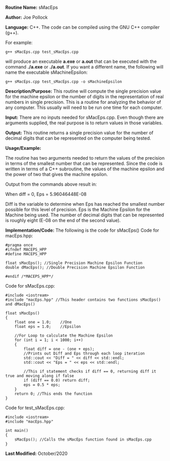 **Routine Name:** sMacEps

**Author:** Joe Pollock

**Language:** C++. The code can be compiled using the GNU C++ compiler (g++).

For example:
```
g++ sMacEps.cpp test_sMacEps.cpp
```

will produce an executable **a.exe** or **a.out** that can be executed with the command **./a.exe** or **./a.out**. If you want a different name, the following
will name the executable sMachineEpsilon:
```
g++ sMacEps.cpp test_sMacEps.cpp -o sMachineEpsilon
```

**Description/Purpose:** This routine will compute the single precision value for the machine epsilon or the number of digits
in the representation of real numbers in single precision. This is a routine for analyzing the behavior of any computer. This
usually will need to be run one time for each computer.

**Input:** There are no inputs needed for sMacEps.cpp. Even though there are arguments supplied, the real purpose is to
return values in those variables.

**Output:** This routine returns a single precision value for the number of decimal digits that can be represented on the
computer being tested.

**Usage/Example:**

The routine has two arguments needed to return the values of the precision in terms of the smallest number that can be
represented. Since the code is written in terms of a C++ subroutine, the values of the machine epsilon and
the power of two that gives the machine epsilon.

Output from the commands above result in:

When diff = 0, Eps = 5.96046448E-08

Diff is the variable to determine when Eps has reached the smallest number possible for this level of precision. Eps is the Machine Epsilon
for the Machine being used. The number of decimal digits that can be represented is roughly eight (E-08 on the end of the second value).

**Implementation/Code:** The following is the code for sMacEps()
Code for macEps.hpp:
```
#pragma once
#ifndef MACEPS_HPP
#define MACEPS_HPP

float sMacEps(); //Single Precision Machine Epsilon Function
double dMacEps(); //Double Precision Machine Epsilon Function

#endif /*MACEPS_HPP*/
```

Code for sMacEps.cpp:
```
#include <iostream>
#include "macEps.hpp" //This header contains two functions sMacEps() and dMacEps()

float sMacEps()
{
	float one = 1.0;	//One
	float eps = 1.0;	//Epsilon

	//For Loop to calculate the Machine Epsilon
	for (int i = 1; i < 1000; i++)
	{
		float diff = one - (one + eps);
		//Prints out Diff and Eps through each loop iteration
		std::cout << "Diff = " << diff << std::endl;
		std::cout << "Eps = " << eps << std::endl;

		//This if statement checks if diff == 0, returning diff it true and moving along if false
		if (diff == 0.0) return diff;
		eps = 0.5 * eps;
	}
	return 0; //This ends the function
}
```

Code for test_sMacEps.cpp:
```
#include <iostream>
#include "macEps.hpp"

int main()
{
	sMacEps(); //Calls the sMacEps function found in sMacEps.cpp
}
```
**Last Modified:** October/2020
